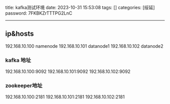 title: kafka测试环境 
date: 2023-10-31 15:53:08 
tags: []
categories: [绥延]
password: 7FKBKZrTTTPG2LnC

---
 <!--more-->
 
 ## ip&hosts

 192.168.10.100 namenode 
 192.168.10.101 datanode1
 192.168.10.102 datanode2


 ### kafka 地址

192.168.10.100:9092
192.168.10.101:9092
192.168.10.102:9092

### zookeeper地址

192.168.10.100:2181
192.168.10.101:2181
192.168.10.102:2181